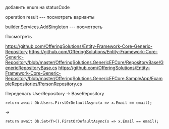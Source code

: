 добавить enum на statusCode


operation result --- посмотреть варианты

builder.Services.AddSingleton --- посмотреть

Посмотреть

https://github.com/OfferingSolutions/Entity-Framework-Core-Generic-Repository
https://github.com/OfferingSolutions/Entity-Framework-Core-Generic-Repository/blob/master/OfferingSolutions.GenericEFCore/RepositoryBase/GenericRepositoryBase.cs
https://github.com/OfferingSolutions/Entity-Framework-Core-Generic-Repository/blob/master/OfferingSolutions.GenericEFCore.SampleApp/ExampleRepositories/PersonRepository.cs


Переделать UserRepository -> BaseRepository

```
return await Db.Users.FirstOrDefaultAsync(x => x.Email == email);
```
->
```
return await Db.Set<T>().FirstOrDefaultAsync(x => x.Email == email);
```

